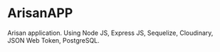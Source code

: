 # ArisanAPP
Arisan application. Using Node JS, Express JS, Sequelize, Cloudinary, JSON Web Token, PostgreSQL.
